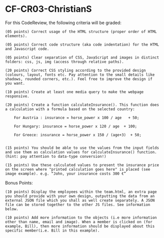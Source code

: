 # CF-CR03-ChristianS

For this CodeReview, the following criteria will be graded:

    (05 points) Correct usage of the HTML structure (proper order of HTML elements).

    (05 points) Correct code structure (aka code indentation) for the HTML and Javascript code.

    (05 points) Clear separation of CSS, JavaScript and images in distinct folders: css, js, img (access through relative paths).

    (20 points) Correct CSS styling according to the provided design (colours, layout, fonts etc. Pay attention to the small details like shadows, rounded corners, etc.). Feel free to improve the design if you want.

    (10 points) Create at least one media query to make the webpage responsive.

    (20 points) Create a function calculateInsurance(). This function does a calculation with a formula based on the selected country:

        For Austria : insurance = horse_power x 100 / age   + 50;

        For Hungary: insurance = horse_power x 120 / age  + 100;

        For Greece: insurance = horse_power x 150 / (age+3)  + 50;


    (15 points) You should be able to use the values from the input fields and use them as calculation values for calculateInsurance() function. (hint: pay attention to data-type conversion!)

    (15 points) Use these calculated values to present the insurance price on the screen where "printed calculation goes here" is placed (see image example). e.g. “John, your insurance costs 300 €”


Bonus Points:

    (10 points) Display the employees within the team.html, an extra page you should provide with your own design, outputting the data from an external JSON file which you shall as well create separately. A JSON file can be stored together to the other JS files. See information below.

    (10 points) Add more information to the objects (i.e more information other than name, email and image). When a member is clicked on (for example, Bill), then more information should be displayed about this specific member(i.e. Bill in this example).
